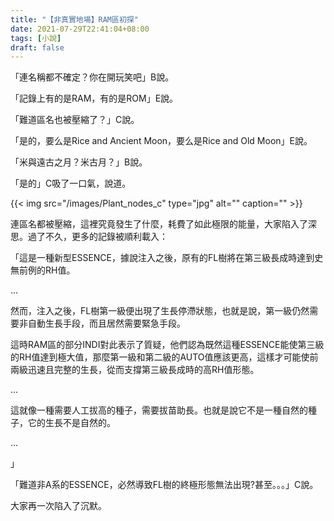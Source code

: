 ```yaml
---
title: "【非真實地場】RAM區初探"
date: 2021-07-29T22:41:04+08:00
tags: [小說]
draft: false
---
```

「連名稱都不確定？你在開玩笑吧」B說。

「記錄上有的是RAM，有的是ROM」E說。

「難道區名也被壓縮了？」C說。

「是的，要么是Rice and Ancient Moon，要么是Rice and Old Moon」E說。

「米與遠古之月？米古月？」B說。

「是的」C吸了一口氣，說道。

{{< img src="/images/Plant_nodes_c" type="jpg" alt="" caption="" >}}

連區名都被壓縮，這裡究竟發生了什麼，耗費了如此極限的能量，大家陷入了深思。過了不久，更多的記錄被順利載入：

「這是一種新型ESSENCE，據說注入之後，原有的FL樹將在第三級長成時達到史無前例的RH值。

...

然而，注入之後，FL樹第一級便出現了生長停滯狀態，也就是說，第一級仍然需要非自動生長手段，而且居然需要緊急手段。

這時RAM區的部分INDI對此表示了質疑，他們認為既然這種ESSENCE能使第三級的RH值達到極大值，那麼第一級和第二級的AUTO值應該更高，這樣才可能使前兩級迅速且完整的生長，從而支撐第三級長成時的高RH值形態。

...

這就像一種需要人工拔高的種子，需要拔苗助長。也就是說它不是一種自然的種子，它的生長不是自然的。

...

」

「難道非A系的ESSENCE，必然導致FL樹的終極形態無法出現?甚至。。。」C說。

大家再一次陷入了沉默。

